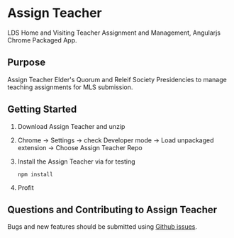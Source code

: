 # Assign Teacher

LDS Home and Visiting Teacher Assignment and Management, Angularjs Chrome Packaged App.

## Purpose
Assign Teacher Elder's Quorum and Releif Society Presidencies to manage teaching assignments for MLS submission.

## Getting Started

1. Download Assign Teacher and unzip
2. Chrome -> Settings -> check Developer mode
	-> Load unpackaged extension
	-> Choose Assign Teacher Repo
3. Install the Assign Teacher via for testing
    ```
    npm install
    ```

4. Profit

## Questions and Contributing to Assign Teacher

Bugs and new features should be submitted using [Github issues](https://github.com/jzumbrun/assign-teacher/issues/new).
